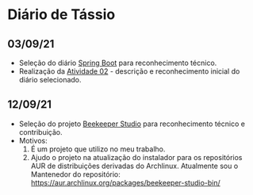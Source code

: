 # Diário de Tássio

## 03/09/21

* Seleção do diário [Spring Boot](https://spring.io/projects/spring-boot) para reconhecimento técnico.
* Realização da [Atividade 02](https://github.com/mate28-ic-ufba/turma-20212/blob/main/atividade01/tassio.md) - descrição e reconhecimento inicial do diário selecionado.


## 12/09/21
* Seleção do projeto [Beekeeper Studio](https://www.beekeeperstudio.io/) para reconhecimento técnico e contribuição.
* Motivos: 
  1. É um projeto que utilizo no meu trabalho.
  2. Ajudo o projeto na atualização do instalador para os repositórios AUR de distribuições derivadas do Archlinux. Atualmente sou o Mantenedor do repositório: https://aur.archlinux.org/packages/beekeeper-studio-bin/